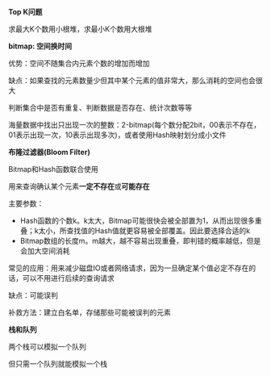 **Top K问题**

求最大K个数用小根堆，求最小K个数用大根堆



**bitmap: 空间换时间**

优势：空间不随集合内元素个数的增加而增加

缺点：如果查找的元素数量少但其中某个元素的值非常大，那么消耗的空间也会很大

判断集合中是否有重复、判断数据是否存在、统计次数等等

海量数据中找出只出现一次的整数：2-bitmap(每个数分配2bit，00表示不存在，01表示出现一次，10表示出现多次)，或者使用Hash映射划分成小文件



**布隆过滤器(Bloom Filter)**

Bitmap和Hash函数联合使用

用来查询确认某个元素**一定不存在**或**可能存在**

主要参数：

* Hash函数的个数k。k太大，Bitmap可能很快会被全部置为1，从而出现很多重叠；k太小，所查找值的Hash值就更容易被全部覆盖。因此要选择合适的k
* Bitmap数组的长度m。m越大，越不容易出现重叠，即判错的概率越低，但是会加大空间消耗

常见的应用：用来减少磁盘IO或者网络请求，因为一旦确定某个值必定不存在的话，可以不用进行后续的查询请求

缺点：可能误判

补救方法：建立白名单，存储那些可能被误判的元素



**栈和队列**

两个栈可以模拟一个队列

但只需一个队列就能模拟一个栈